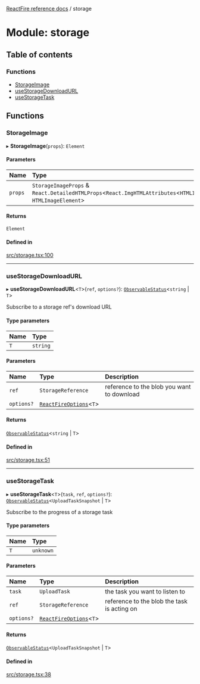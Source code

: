 [ReactFire reference docs](../README.md) / storage

# Module: storage

## Table of contents

### Functions

- [StorageImage](storage.md#storageimage)
- [useStorageDownloadURL](storage.md#usestoragedownloadurl)
- [useStorageTask](storage.md#usestoragetask)

## Functions

### StorageImage

▸ **StorageImage**(`props`): `Element`

#### Parameters

| Name | Type |
| :------ | :------ |
| `props` | `StorageImageProps` & `React.DetailedHTMLProps`<`React.ImgHTMLAttributes`<`HTMLImageElement`\>, `HTMLImageElement`\> |

#### Returns

`Element`

#### Defined in

[src/storage.tsx:100](https://github.com/FirebaseExtended/reactfire/blob/main/src/storage.tsx#L100)

___

### useStorageDownloadURL

▸ **useStorageDownloadURL**<`T`\>(`ref`, `options?`): [`ObservableStatus`](../interfaces/useObservable.ObservableStatus.md)<`string` \| `T`\>

Subscribe to a storage ref's download URL

#### Type parameters

| Name | Type |
| :------ | :------ |
| `T` | `string` |

#### Parameters

| Name | Type | Description |
| :------ | :------ | :------ |
| `ref` | `StorageReference` | reference to the blob you want to download |
| `options?` | [`ReactFireOptions`](../interfaces/index.ReactFireOptions.md)<`T`\> |  |

#### Returns

[`ObservableStatus`](../interfaces/useObservable.ObservableStatus.md)<`string` \| `T`\>

#### Defined in

[src/storage.tsx:51](https://github.com/FirebaseExtended/reactfire/blob/main/src/storage.tsx#L51)

___

### useStorageTask

▸ **useStorageTask**<`T`\>(`task`, `ref`, `options?`): [`ObservableStatus`](../interfaces/useObservable.ObservableStatus.md)<`UploadTaskSnapshot` \| `T`\>

Subscribe to the progress of a storage task

#### Type parameters

| Name | Type |
| :------ | :------ |
| `T` | `unknown` |

#### Parameters

| Name | Type | Description |
| :------ | :------ | :------ |
| `task` | `UploadTask` | the task you want to listen to |
| `ref` | `StorageReference` | reference to the blob the task is acting on |
| `options?` | [`ReactFireOptions`](../interfaces/index.ReactFireOptions.md)<`T`\> |  |

#### Returns

[`ObservableStatus`](../interfaces/useObservable.ObservableStatus.md)<`UploadTaskSnapshot` \| `T`\>

#### Defined in

[src/storage.tsx:38](https://github.com/FirebaseExtended/reactfire/blob/main/src/storage.tsx#L38)
